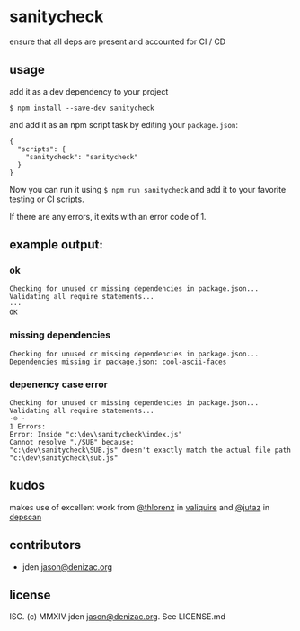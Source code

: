 # sanitycheck
ensure that all deps are present and accounted for CI / CD

## usage

add it as a dev dependency to your project
```console
$ npm install --save-dev sanitycheck
```

and add it as an npm script task by editing your `package.json`:
```javscript
{
  "scripts": {
    "sanitycheck": "sanitycheck"
  }
}
```

Now you can run it using `$ npm run sanitycheck` and add it to your favorite testing or CI scripts.

If there are any errors, it exits with an error code of 1.

## example output:

### ok
```console
Checking for unused or missing dependencies in package.json...
Validating all require statements...
···
OK
```

### missing dependencies
```console
Checking for unused or missing dependencies in package.json...
Dependencies missing in package.json: cool-ascii-faces
```

### depenency case error
```console
Checking for unused or missing dependencies in package.json...
Validating all require statements...
·☹ ·
1 Errors:
Error: Inside "c:\dev\sanitycheck\index.js"
Cannot resolve "./SUB" because:
"c:\dev\sanitycheck\SUB.js" doesn't exactly match the actual file path
"c:\dev\sanitycheck\sub.js"
```


## kudos
makes use of excellent work from [@thlorenz](https://github.com/thlorenz) in [valiquire](https://npm.im/valiquire) and [@jutaz](https://github.com/jutaz) in [depscan](https://npm.im/depscan)

## contributors

- jden <jason@denizac.org>


## license

ISC. (c) MMXIV jden <jason@denizac.org>. See LICENSE.md
